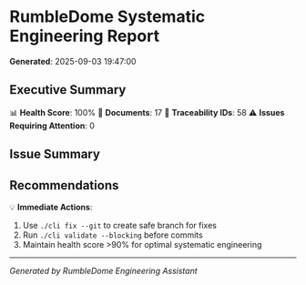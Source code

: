 # RumbleDome Systematic Engineering Report

**Generated**: 2025-09-03 19:47:00

## Executive Summary

📊 **Health Score**: 100%
📄 **Documents**: 17
🔗 **Traceability IDs**: 58
⚠️ **Issues Requiring Attention**: 0

## Issue Summary

## Recommendations

💡 **Immediate Actions**:
1. Use `./cli fix --git` to create safe branch for fixes
2. Run `./cli validate --blocking` before commits
3. Maintain health score >90% for optimal systematic engineering

---
*Generated by RumbleDome Engineering Assistant*
